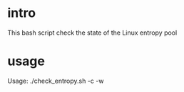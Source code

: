 # intro

This bash script check the state of the Linux entropy pool

# usage

Usage: ./check_entropy.sh -c <critical> -w <warning> 

